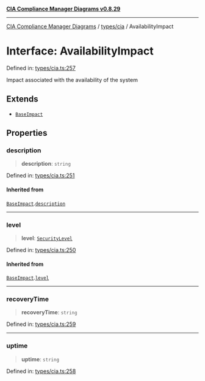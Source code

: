 [**CIA Compliance Manager Diagrams v0.8.29**](../../../README.md)

***

[CIA Compliance Manager Diagrams](../../../modules.md) / [types/cia](../README.md) / AvailabilityImpact

# Interface: AvailabilityImpact

Defined in: [types/cia.ts:257](https://github.com/Hack23/cia-compliance-manager/blob/5836b4c74e2010cd05eca63c0016fd711c628ec9/src/types/cia.ts#L257)

Impact associated with the availability of the system

## Extends

- [`BaseImpact`](BaseImpact.md)

## Properties

### description

> **description**: `string`

Defined in: [types/cia.ts:251](https://github.com/Hack23/cia-compliance-manager/blob/5836b4c74e2010cd05eca63c0016fd711c628ec9/src/types/cia.ts#L251)

#### Inherited from

[`BaseImpact`](BaseImpact.md).[`description`](BaseImpact.md#description)

***

### level

> **level**: [`SecurityLevel`](../type-aliases/SecurityLevel.md)

Defined in: [types/cia.ts:250](https://github.com/Hack23/cia-compliance-manager/blob/5836b4c74e2010cd05eca63c0016fd711c628ec9/src/types/cia.ts#L250)

#### Inherited from

[`BaseImpact`](BaseImpact.md).[`level`](BaseImpact.md#level)

***

### recoveryTime

> **recoveryTime**: `string`

Defined in: [types/cia.ts:259](https://github.com/Hack23/cia-compliance-manager/blob/5836b4c74e2010cd05eca63c0016fd711c628ec9/src/types/cia.ts#L259)

***

### uptime

> **uptime**: `string`

Defined in: [types/cia.ts:258](https://github.com/Hack23/cia-compliance-manager/blob/5836b4c74e2010cd05eca63c0016fd711c628ec9/src/types/cia.ts#L258)
